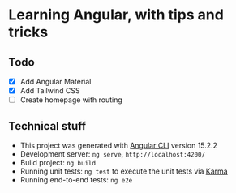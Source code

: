 # Learning Angular, with tips and tricks

## Todo

* [x] Add Angular Material
* [x] Add Tailwind CSS
* [ ] Create homepage with routing 

## Technical stuff

* This project was generated with [Angular CLI](https://github.com/angular/angular-cli) version 15.2.2
* Development server: `ng serve`, `http://localhost:4200/`
* Build project: `ng build`
* Running unit tests: `ng test` to execute the unit tests via [Karma](https://karma-runner.github.io)
* Running end-to-end tests: `ng e2e`
